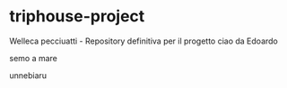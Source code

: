 # triphouse-project
Welleca pecciuatti - Repository definitiva per il progetto
ciao da Edoardo

semo a mare

unnebiaru